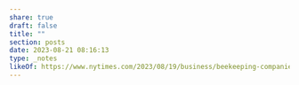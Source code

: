 ```yaml
---
share: true
draft: false
title: ""
section: posts
date: 2023-08-21 08:16:13
type: _notes
likeOf: https://www.nytimes.com/2023/08/19/business/beekeeping-companies-colony-collapse.html
---
```


